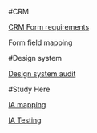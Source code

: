 #CRM

[CRM Form requirements](https://sheffieldhallam.sharepoint.com/:x:/r/sites/8302/ecrm/CRM%20Project%20Team/_layouts/15/Doc.aspx?sourcedoc=%7B7C720F52-8972-4816-821E-5D2C9069C871%7D&file=Forms%20Requirements%20v0.3.xlsx&action=default&mobileredirect=true&DefaultItemOpen=1&ct=1643896239565&wdOrigin=OFFICECOM-WEB.START.OTHER&cid=2a4baa05-c6f3-46fd-a054-d5bc35a3202e)

Form field mapping

#Design system

[Design system audit](https://docs.google.com/spreadsheets/d/1spdz4KEUq-43VQvWSxZDoHJJI0VFpFrlpILkt-_YhSo/edit#gid=139527586)

#Study Here

[IA mapping](https://docs.google.com/spreadsheets/d/1jw8AtEIr3-GHQOui9OVxNDqX5QTYjLUzFxTsWsHME4A/edit#gid=0)

[IA Testing](https://docs.google.com/document/d/1I97Ok19ixu75U01ePac5_BukRen5YnetTlGTXWQk6HU/edit)

